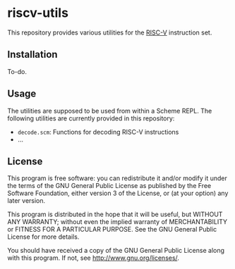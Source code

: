 # riscv-utils

This repository provides various utilities for the [RISC-V][riscv website] instruction set.

## Installation

To-do.

## Usage

The utilities are supposed to be used from within a Scheme REPL. The
following utilities are currently provided in this repository:

* `decode.scm`: Functions for decoding RISC-V instructions
* …

## License

This program is free software: you can redistribute it and/or modify it
under the terms of the GNU General Public License as published by the
Free Software Foundation, either version 3 of the License, or (at your
option) any later version.

This program is distributed in the hope that it will be useful, but
WITHOUT ANY WARRANTY; without even the implied warranty of
MERCHANTABILITY or FITNESS FOR A PARTICULAR PURPOSE. See the GNU General
Public License for more details.

You should have received a copy of the GNU General Public License along
with this program. If not, see <http://www.gnu.org/licenses/>.

[riscv website]: https://riscv.org/
